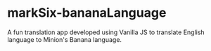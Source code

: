 # markSix-bananaLanguage
A fun translation app developed using Vanilla JS to translate English language to Minion's Banana language. 
